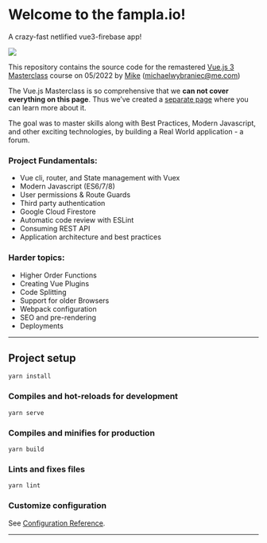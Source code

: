 # Welcome to the fampla.io!

A crazy-fast netlified vue3-firebase app!

[![](https://img.freepik.com/free-photo/beautiful-cool-british-hipster-cat-with-vintage-round-sunglasses-studio_338491-12631.jpg?w=500)](https://www.linkedin.com/in/michaelwybraniec/)

This repository contains the source code for the remastered [Vue.js 3 Masterclass](https://vueschool.io/the-vuejs-master-class) course on 05/2022 by [Mike](https://www.linkedin.com/in/michaelwybraniec/) ([michaelwybraniec@me.com](michaelwybraniec@me.com))

The Vue.js Masterclass is so comprehensive that we **can not cover everything on this page**. Thus we’ve created a [separate page](https://vueschool.io/the-vuejs-master-class) where you can learn more about it.

The goal was to master skills along with Best Practices, Modern Javascript, and other exciting technologies, by building a Real World application - a forum.

### Project Fundamentals:

- Vue cli, router, and State management with Vuex
- Modern Javascript (ES6/7/8)
- User permissions & Route Guards
- Third party authentication
- Google Cloud Firestore
- Automatic code review with ESLint
- Consuming REST API
- Application architecture and best practices

### Harder topics:

- Higher Order Functions
- Creating Vue Plugins
- Code Splitting
- Support for older Browsers
- Webpack configuration
- SEO and pre-rendering
- Deployments


---

## Project setup
```
yarn install
```

### Compiles and hot-reloads for development
```
yarn serve
```

### Compiles and minifies for production
```
yarn build
```

### Lints and fixes files
```
yarn lint
```

### Customize configuration
See [Configuration Reference](https://cli.vuejs.org/config/).


---
